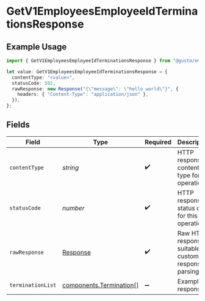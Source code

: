 # GetV1EmployeesEmployeeIdTerminationsResponse

## Example Usage

```typescript
import { GetV1EmployeesEmployeeIdTerminationsResponse } from "@gusto/embedded-api/models/operations/getv1employeesemployeeidterminations.js";

let value: GetV1EmployeesEmployeeIdTerminationsResponse = {
  contentType: "<value>",
  statusCode: 502,
  rawResponse: new Response("{\"message\": \"hello world\"}", {
    headers: { "Content-Type": "application/json" },
  }),
};
```

## Fields

| Field                                                                 | Type                                                                  | Required                                                              | Description                                                           |
| --------------------------------------------------------------------- | --------------------------------------------------------------------- | --------------------------------------------------------------------- | --------------------------------------------------------------------- |
| `contentType`                                                         | *string*                                                              | :heavy_check_mark:                                                    | HTTP response content type for this operation                         |
| `statusCode`                                                          | *number*                                                              | :heavy_check_mark:                                                    | HTTP response status code for this operation                          |
| `rawResponse`                                                         | [Response](https://developer.mozilla.org/en-US/docs/Web/API/Response) | :heavy_check_mark:                                                    | Raw HTTP response; suitable for custom response parsing               |
| `terminationList`                                                     | [components.Termination](../../models/components/termination.md)[]    | :heavy_minus_sign:                                                    | Example response                                                      |